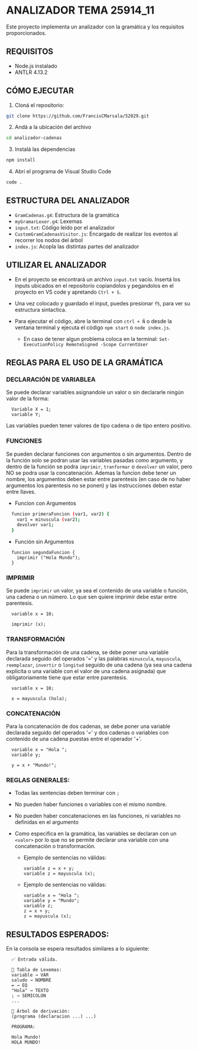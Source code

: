 # ANALIZADOR TEMA 25914_11 

Este proyecto implementa un analizador con la gramática y los requisitos proporcionados.

## REQUISITOS

- Node.js instalado
- ANTLR 4.13.2

## CÓMO EJECUTAR

1. Cloná el repositorio:

```bash
git clone https://github.com/FrancisCMarsala/52029.git
```

2. Andá a la ubicación del archivo

```bash
cd analizador-cadenas
```

3. Instalá las dependencias

```bash
npm install
```

4. Abrí el programa de Visual Studio Code

```bash
code .
```

## ESTRUCTURA DEL ANALIZADOR

- ```GramCadenas.g4```: Estructura de la gramática
- ```myGramarLexer.g4```: Lexemas
- ```input.txt```: Código leído por el analizador
- ```CustomGramCadenasVisitor.js```: Encargado de realizar los eventos al recorrer los nodos del árbol
- ```index.js```: Acopla las distintas partes del analizador


## UTILIZAR EL ANALIZADOR

- En el proyecto se encontrará un archivo ``` input.txt ``` vacío. Insertá los inputs ubicados en el repositorio copiandolos y pegandolos en el proyecto en VS code y apretando ```Ctrl + S```.
  
- Una vez colocado y guardado el input, puedes presionar ``` f5 ```, para ver su estructura sintactica.
  
- Para ejecutar el código, abre la terminal con ``` ctrl + Ñ ``` o desde la ventana terminal y ejecuta el código ``` npm start ``` o ```node index.js```.
  
  - En caso de tener algun problema coloca en la terminal: ``` Set-ExecutionPolicy RemoteSigned -Scope CurrentUser ```
    
 
## REGLAS PARA EL USO DE LA GRAMÁTICA

  ### DECLARACIÓN DE VARIABLEA

  Se puede declarar variables asignandole un valor o sin declararle ningún valor de la forma:
  
  ```
    Variable X = 1;
    variable Y;
  ```

  Las variables pueden tener valores de tipo cadena o de tipo entero positivo.

  ### FUNCIONES

  Se pueden declarar funciones con argumentos o sin argumentos. Dentro de la función solo se podran usar las variables pasadas como argumento, y dentro de la función se podra ```imprimir```, ```tranformar``` o ```devolver``` un valor, pero NO se podra usar la concatenación. Ademas la funcion debe tener un nombre, los argumentos deben estar entre parentesis (en caso de no haber argumentos los parentesis no se ponen) y las instrucciones deben estar entre llaves.

  - Funcion con Argumentos
  ``` bash
    funcion primeraFuncion (var1, var2) {
      var1 = minuscula (var2);
      devolver var1;  
    } 
  ```
  - Función sin Argumentos
  
  ```    
    funcion segundaFuncion {
      imprimir ("Hola Mundo");  
    }
  ``` 

  ### IMPRIMIR

  Se puede ```imprimir``` un valor, ya sea el contenido de una variable o función, una cadena o un número. Lo que sen quiere imprimir debe estar entre parentesis.
  
      variable x = 10;

      imprimir (x);
      
    
  ### TRANSFORMACIÓN

  Para la transformación de una cadena, se debe poner una variable declarada seguido del operados '=' y las palabras ```minuscula```, ```mayuscula```, ```reemplazar```, ```invertir``` o ```longitud``` seguido de una cadena (ya sea una cadena explicita o una variable con el valor de una cadena asignada) que obligatoriamente tiene que estar entre parentesis.
  
      variable x = 10;

      x = mayuscula (hola);
      

  ### CONCATENACIÓN

  Para la concatenación de dos cadenas, se debe poner una variable declarada seguido del operados '=' y dos cadenas o variables con contenido de una cadena puestas entre el operador '+'.
  
      variable x = "Hola ";
      variable y;

      y = x + "Mundo!";

  ### REGLAS GENERALES:

  - Todas las sentencias deben terminar con ```;```
  - No pueden haber funciones o variables con el mismo nombre.
  - No pueden haber concatenaciones en las funciones, ni variables no definidas en el argumento
  - Como especifica en la gramática, las variables se declaran con un ```<valor>``` por lo que no se permite declarar una variable con una concatenación o transformación. 

    - Ejemplo de sentencias no válidas:

          variable z = x + y;
          variable z = mayuscula (x);

    - Ejemplo de sentencias no válidas:

          variable x = "Hola ";
          variable y = "Mundo";
          variable z;
          z = x + y;
          z = mayuscula (x);


  ## RESULTADOS ESPERADOS:

  En la consola se espera resultados similares a lo siguiente:

      ✅ Entrada válida.

      📌 Tabla de Lexemas:
      variable → VAR
      saludo → NOMBRE
      = → EQ
      "Hola" → TEXTO
      ; → SEMICOLON
      ...
      
      🌳 Árbol de derivación:
      (programa (declaracion ...) ...)

      PROGRAMA:

      Hola Mundo!
      HOLA MUNDO!
      



